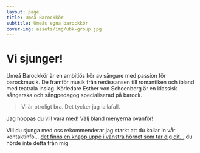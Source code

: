 ```yaml
---
layout: page
title: Umeå Barockkör
subtitle: Umeås egna barockkör
cover-img: assets/img/ubk-group.jpg
---
```


# Vi sjunger!

Umeå Barockkör är en ambitiös kör av sångare med passion för barockmusik. De framför musik från renässansen till romantiken och ibland med teatrala inslag. Körledare Esther von Schoenberg är en klassisk sångerska och sångpedagog specialiserad på barock.

> Vi är otroligt bra. Det tycker jag iallafall.

Jag hoppas du vill vara med! Välj bland menyerna ovanför!

Vill du sjunga med oss rekommenderar jag starkt att du kollar in vår kontaktinfo... [det finns en knapp uppe i vänstra hörnet som tar dig dit...](kontakt) du hörde inte detta från mig